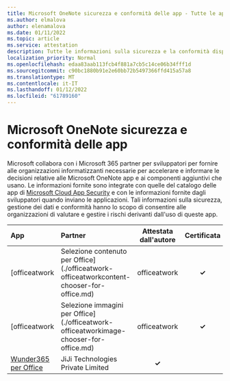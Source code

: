 ```yaml
---
title: Microsoft OneNote sicurezza e conformità delle app - Tutte le app
ms.author: elmalova
author: elenamalova
ms.date: 01/11/2022
ms.topic: article
ms.service: attestation
description: Tutte le informazioni sulla sicurezza e la conformità disponibili per tutte Microsoft OneNote app.
localization_priority: Normal
ms.openlocfilehash: edaa83aab113fcb4f881a7cb5c14ce06b34fff1d
ms.sourcegitcommit: c90bc1880b91e2e60bb72b5497366ffd415a57a8
ms.translationtype: MT
ms.contentlocale: it-IT
ms.lasthandoff: 01/12/2022
ms.locfileid: "61789160"
---
```

# <a name="microsoft-onenote-apps-security-and-compliance"></a>Microsoft OneNote sicurezza e conformità delle app

Microsoft collabora con i Microsoft 365 partner per sviluppatori per fornire alle organizzazioni informatizzanti necessarie per accelerare e informare le decisioni relative alle Microsoft OneNote app e ai componenti aggiuntivi che usano. Le informazioni fornite sono integrate con quelle del catalogo delle app di [Microsoft Cloud App Security](https://www.microsoft.com/en-us/enterprise-mobility-security/cloud-app-security) e con le informazioni fornite dagli sviluppatori quando inviano le applicazioni. Tali informazioni sulla sicurezza, gestione dei dati e conformità hanno lo scopo di consentire alle organizzazioni di valutare e gestire i rischi derivanti dall'uso di queste app.

| **App** | **Partner** | **Attestata dall'autore** | **Certificata** |
|:--------|:------------|:----------------------:|:-------------:|
| [officeatwork | Selezione contenuto per Office](./officeatwork-officeatworkcontent-chooser-for-office.md) | officeatwork | **✓** |  |
| [officeatwork | Selezione immagini per Office](./officeatwork-officeatworkimage-chooser-for-office.md) | officeatwork | **✓** |  |
| [Wunder365 per Office](./jiji-technologies-private-limited-wunder365-for-office.md) | JiJi Technologies Private Limited | **✓** |  |
